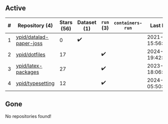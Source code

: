 ## Active
| # | Repository (4) | Stars (56) | Dataset (1) | `run` (3) | `containers-run` | Last Modified |
| --- | --- | --- | --- | --- | --- | --- |
| 1 | [ypid/datalad-paper-joss](https://github.com/ypid/datalad-paper-joss) | 0 | :heavy_check_mark: |  |  | 2021-04-10 15:56:15+00:00 |
| 2 | [ypid/dotfiles](https://github.com/ypid/dotfiles) | 17 |  | :heavy_check_mark: |  | 2024-11-30 19:42:35+00:00 |
| 3 | [ypid/latex-packages](https://github.com/ypid/latex-packages) | 27 |  | :heavy_check_mark: |  | 2023-10-01 18:06:51+00:00 |
| 4 | [ypid/typesetting](https://github.com/ypid/typesetting) | 12 |  | :heavy_check_mark: |  | 2024-06-02 05:50:25+00:00 |

## Gone
No repositories found!
